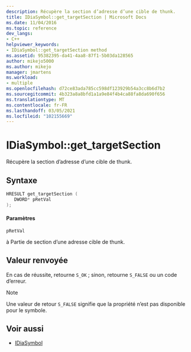 ```yaml
---
description: Récupère la section d’adresse d’une cible de thunk.
title: IDiaSymbol::get_targetSection | Microsoft Docs
ms.date: 11/04/2016
ms.topic: reference
dev_langs:
- C++
helpviewer_keywords:
- IDiaSymbol::get_targetSection method
ms.assetid: 95382395-da41-4aa8-87f1-5b03da128565
author: mikejo5000
ms.author: mikejo
manager: jmartens
ms.workload:
- multiple
ms.openlocfilehash: d72ce83ada785cc598df123929b54a3cc8b6d7b2
ms.sourcegitcommit: 4b323a8a8bfd1a1a9e84f4b4ca88fa8da690f656
ms.translationtype: MT
ms.contentlocale: fr-FR
ms.lasthandoff: 03/05/2021
ms.locfileid: "102155669"
---
```

# <a name="idiasymbolget_targetsection"></a>IDiaSymbol::get_targetSection
Récupère la section d’adresse d’une cible de thunk.

## <a name="syntax"></a>Syntaxe

```C++
HRESULT get_targetSection ( 
   DWORD* pRetVal
);
```

#### <a name="parameters"></a>Paramètres
 `pRetVal`

à Partie de section d’une adresse cible de thunk.

## <a name="return-value"></a>Valeur renvoyée
 En cas de réussite, retourne `S_OK` ; sinon, retourne `S_FALSE` ou un code d’erreur.

> [!NOTE]
> Une valeur de retour `S_FALSE` signifie que la propriété n’est pas disponible pour le symbole.

## <a name="see-also"></a>Voir aussi
- [IDiaSymbol](../../debugger/debug-interface-access/idiasymbol.md)
